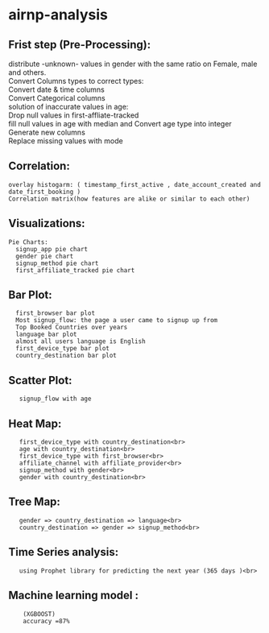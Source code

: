 # airnp-analysis
## Frist step (Pre-Processing):<br>
distribute -unknown- values in gender with the same ratio on Female, male and others.<br>
Convert Columns types to correct types:<br>
Convert date & time columns<br>
Convert Categorical columns<br>
solution of inaccurate values in age:<br>
      Drop null values in first-affliate-tracked<br>
      fill null values in age with median and Convert age type into integer<br>
Generate new columns<br>
Replace missing values with mode<br>
## Correlation:<br>
    overlay histogarm: ( timestamp_first_active , date_account_created and date_first_booking )
    Correlation matrix(how features are alike or similar to each other) 
## Visualizations:<br>
    Pie Charts:
      signup_app pie chart
      gender pie chart
      signup_method pie chart
      first_affiliate_tracked pie chart
## Bar Plot:<br>
      first_browser bar plot
      Most signup_flow: the page a user came to signup up from
      Top Booked Countries over years
      language bar plot
      almost all users language is English
      first_device_type bar plot
      country_destination bar plot
## Scatter Plot:<br>
       signup_flow with age
## Heat Map:<br>
       first_device_type with country_destination<br>
       age with country_destination<br>
       first_device_type with first_browser<br>
       affiliate_channel with affiliate_provider<br>
       signup_method with gender<br>
       gender with country_destination<br>
## Tree Map:<br>
       gender => country_destination => language<br>
       country_destination => gender => signup_method<br>
## Time Series analysis:<br>
       using Prophet library for predicting the next year (365 days )<br>
## Machine learning model :<br>
        (XGBOOST)
        accuracy =87% 


       
